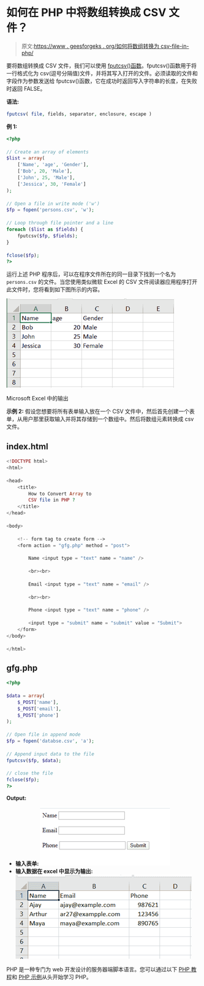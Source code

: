 # 如何在 PHP 中将数组转换成 CSV 文件？

> 原文:[https://www . geesforgeks . org/如何将数组转换为 csv-file-in-php/](https://www.geeksforgeeks.org/how-to-convert-an-array-to-csv-file-in-php/)

要将数组转换成 CSV 文件，我们可以使用 [fputcsv()函数](https://www.geeksforgeeks.org/php-fputcsv-function/)。fputcsv()函数用于将一行格式化为 csv(逗号分隔值)文件，并将其写入打开的文件。必须读取的文件和字段作为参数发送给 fputcsv()函数，它在成功时返回写入字符串的长度，在失败时返回 FALSE。

**语法:**

```php
fputcsv( file, fields, separator, enclosure, escape )
```

**例 1:**

```php
<?php

// Create an array of elements
$list = array(
    ['Name', 'age', 'Gender'],
    ['Bob', 20, 'Male'],
    ['John', 25, 'Male'],
    ['Jessica', 30, 'Female']
);

// Open a file in write mode ('w')
$fp = fopen('persons.csv', 'w');

// Loop through file pointer and a line
foreach ($list as $fields) {
    fputcsv($fp, $fields);
}

fclose($fp);
?>
```

运行上述 PHP 程序后，可以在程序文件所在的同一目录下找到一个名为`persons.csv` 的文件。当您使用类似微软 Excel 的 CSV 文件阅读器应用程序打开此文件时，您将看到如下图所示的内容。

![](img/a411170d307574a69c49c26c92619206.png)

Microsoft Excel 中的输出

**示例 2:** 假设您想要将所有表单输入放在一个 CSV 文件中，然后首先创建一个表单，从用户那里获取输入并将其存储到一个数组中。然后将数组元素转换成 csv 文件。

## index.html

```php
<!DOCTYPE html> 
<html>

<head>
    <title>
        How to Convert Array to
        CSV file in PHP ?
    </title>
</head>

<body> 

    <!-- form tag to create form --> 
    <form action = "gfg.php" method = "post"> 

        Name <input type = "text" name = "name" /> 

        <br><br> 

        Email <input type = "text" name = "email" /> 

        <br><br>

        Phone <input type = "text" name = "phone" /> 

        <input type = "submit" name = "submit" value = "Submit"> 
    </form> 
</body>

</html>
```

## gfg.php

```php
<?php

$data = array(
    $_POST['name'],
    $_POST['email'],
    $_POST['phone']
);

// Open file in append mode
$fp = fopen('databse.csv', 'a');

// Append input data to the file  
fputcsv($fp, $data);

// close the file
fclose($fp);
?>
```

**Output:**

*   **输入表单:**
    ![](img/dc3289177bed601bbfad12b65a6e25c3.png)
*   **输入数据在 excel 中显示为输出:**
    ![](img/a0cc50ec4859c4dbca34f90033d01e82.png)

PHP 是一种专门为 web 开发设计的服务器端脚本语言。您可以通过以下 [PHP 教程](https://www.geeksforgeeks.org/php-tutorials/)和 [PHP 示例](https://www.geeksforgeeks.org/php-examples/)从头开始学习 PHP。